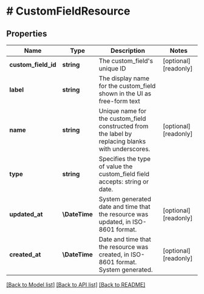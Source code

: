 # # CustomFieldResource

## Properties

Name | Type | Description | Notes
------------ | ------------- | ------------- | -------------
**custom_field_id** | **string** | The custom_field&#39;s unique ID | [optional] [readonly]
**label** | **string** | The display name for the custom_field shown in the UI as free-form text |
**name** | **string** | Unique name for the custom_field constructed from the label by replacing blanks with underscores. | [optional] [readonly]
**type** | **string** | Specifies the type of value the custom_field field accepts: string or date. |
**updated_at** | **\DateTime** | System generated date and time that the resource was updated, in ISO-8601 format. | [optional] [readonly]
**created_at** | **\DateTime** | Date and time that the resource was created, in ISO-8601 format. System generated. | [optional] [readonly]

[[Back to Model list]](../../README.md#models) [[Back to API list]](../../README.md#endpoints) [[Back to README]](../../README.md)
